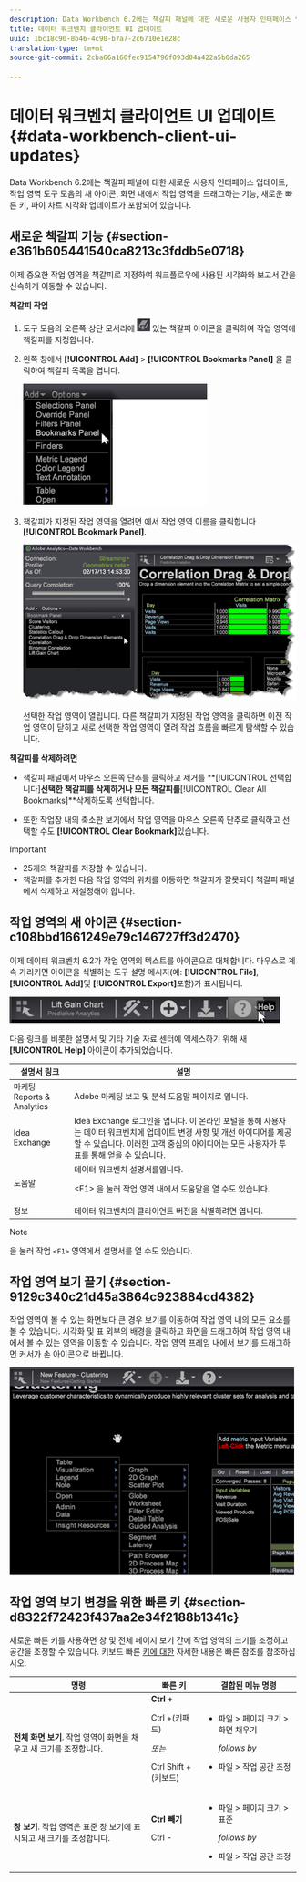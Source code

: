 ```yaml
---
description: Data Workbench 6.2에는 책갈피 패널에 대한 새로운 사용자 인터페이스 업데이트, 작업 영역 도구 모음의 새 아이콘, 화면 내에서 작업 영역을 드래그하는 기능, 새로운 빠른 키, 파이 차트 시각화 업데이트가 포함되어 있습니다.
title: 데이터 워크벤치 클라이언트 UI 업데이트
uuid: 1bc18c90-8b46-4c90-b7a7-2c6710e1e28c
translation-type: tm+mt
source-git-commit: 2cba66a160fec9154796f093d04a422a5b0da265

---
```



# 데이터 워크벤치 클라이언트 UI 업데이트{#data-workbench-client-ui-updates}

Data Workbench 6.2에는 책갈피 패널에 대한 새로운 사용자 인터페이스 업데이트, 작업 영역 도구 모음의 새 아이콘, 화면 내에서 작업 영역을 드래그하는 기능, 새로운 빠른 키, 파이 차트 시각화 업데이트가 포함되어 있습니다.

## 새로운 책갈피 기능 {#section-e361b605441540ca8213c3fddb5e0718}

이제 중요한 작업 영역을 책갈피로 지정하여 워크플로우에 사용된 시각화와 보고서 간을 신속하게 이동할 수 있습니다.

**책갈피 작업**

1. 도구 모음의 오른쪽 상단 모서리에 ![](assets/bookmark_icon.png) 있는 책갈피 아이콘을 클릭하여 작업 영역에 책갈피를 지정합니다.
1. 왼쪽 창에서 **[!UICONTROL Add]** > **[!UICONTROL Bookmarks Panel]** 을 클릭하여 책갈피 목록을 엽니다.

   ![](assets/bookmarks_panel.png)

1. 책갈피가 지정된 작업 영역을 열려면 에서 작업 영역 이름을 클릭합니다 **[!UICONTROL Bookmark Panel]**.

   ![](assets/bookmarks_panel_left.png)

   선택한 작업 영역이 열립니다. 다른 책갈피가 지정된 작업 영역을 클릭하면 이전 작업 영역이 닫히고 새로 선택한 작업 영역이 열려 작업 흐름을 빠르게 탐색할 수 있습니다.

**책갈피를 삭제하려면**

* 책갈피 패널에서 마우스 오른쪽 단추를 클릭하고 제거를 **[!UICONTROL 선택합니다<bookmark title>]**선택한 책갈피를 삭제하거나 모든 책갈피를&#x200B;**[!UICONTROL Clear All Bookmarks]**삭제하도록 선택합니다.

* 또한 작업장 내의 축소판 보기에서 작업 영역을 마우스 오른쪽 단추로 클릭하고 선택할 수도 **[!UICONTROL Clear Bookmark]**&#x200B;있습니다.

>[!IMPORTANT]
>
>* 25개의 책갈피를 저장할 수 있습니다.
>* 책갈피를 추가한 다음 작업 영역의 위치를 이동하면 책갈피가 잘못되어 책갈피 패널에서 삭제하고 재설정해야 합니다.
>



## 작업 영역의 새 아이콘 {#section-c108bbd1661249e79c146727ff3d2470}

이제 데이터 워크벤치 6.2가 작업 영역의 텍스트를 아이콘으로 대체합니다. 마우스로 계속 가리키면 아이콘을 식별하는 도구 설명 메시지(예: **[!UICONTROL File]**, **[!UICONTROL Add]**&#x200B;및 **[!UICONTROL Export]**&#x200B;포함)가 표시됩니다.

![](assets/new_icons.png)

다음 링크를 비롯한 설명서 및 기타 기술 자료 센터에 액세스하기 위해 새 **[!UICONTROL Help]** 아이콘이 추가되었습니다.

<table id="table_64BBC67B1BB44B1197FF7E5E7B067696"> 
 <thead> 
  <tr> 
   <th colname="col1" class="entry"> 설명서 링크 </th> 
   <th colname="col2" class="entry"> 설명 </th> 
  </tr>
 </thead>
 <tbody> 
  <tr> 
   <td colname="col1"> 마케팅 Reports &amp; Analytics </td> 
   <td colname="col2">Adobe 마케팅 보고 및 <span class="uicontrol"> 분석 도움말 페이지로</span> 엽니다. </td> 
  </tr> 
  <tr> 
   <td colname="col1"> Idea Exchange </td> 
   <td colname="col2">Idea Exchange <span class="uicontrol"> 로그인을 엽니다</span>. 이 온라인 포털을 통해 사용자는 데이터 워크벤치에 업데이트 변경 사항 및 개선 아이디어를 제공할 수 있습니다. 이러한 고객 중심의 아이디어는 모든 사용자가 투표를 통해 얻을 수 있습니다. </td> 
  </tr> 
  <tr> 
   <td colname="col1"> 도움말 </td> 
   <td colname="col2">데이터 워크벤치 <span class="uicontrol"> 설명서를</span>엽니다. <p>&lt;F1&gt; <span class="uicontrol"> 을 눌러</span> 작업 영역 내에서 도움말을 열 수도 있습니다. </p> </td> 
  </tr> 
  <tr> 
   <td colname="col1"> 정보 </td> 
   <td colname="col2">데이터 워크벤치의 <span class="uicontrol"> 클라이언트 버전을</span> 식별하려면 엽니다. </td> 
  </tr> 
 </tbody> 
</table>

>[!NOTE]
>
>을 눌러 작업 `<F1>` 영역에서 설명서를 열 수도 있습니다.

## 작업 영역 보기 끌기 {#section-9129c340c21d45a3864c923884cd4382}

작업 영역이 볼 수 있는 화면보다 큰 경우 보기를 이동하여 작업 영역 내의 모든 요소를 볼 수 있습니다. 시각화 및 표 외부의 배경을 클릭하고 화면을 드래그하여 작업 영역 내에서 볼 수 있는 영역을 이동할 수 있습니다. 작업 영역 프레임 내에서 보기를 드래그하면 커서가 손 아이콘으로 바뀝니다.

![](assets/drag_workspace.png)

## 작업 영역 보기 변경을 위한 빠른 키 {#section-d8322f72423f437aa2e34f2188b1341c}

새로운 빠른 키를 사용하면 창 및 전체 페이지 보기 간에 작업 영역의 크기를 조정하고 공간을 조정할 수 있습니다. 키보드 빠른 [키에 대한](https://docs.adobe.com/content/help/en/data-workbench/using/client/visualizations/c-qk-ref.html) 자세한 내용은 빠른 참조를 참조하십시오.

<table id="table_A01C514C99F043338D183A6839E03DEA"> 
 <thead> 
  <tr> 
   <th colname="col1" class="entry"> 명령 </th> 
   <th colname="col2" class="entry"> 빠른 키 </th> 
   <th colname="col3" class="entry"> 결합된 메뉴 명령 </th> 
  </tr>
 </thead>
 <tbody> 
  <tr> 
   <td colname="col1"><b>전체 화면 보기</b>. 작업 영역이 화면을 채우고 새 크기를 조정합니다. </td> 
   <td colname="col2"><b>Ctrl +</b> <p>Ctrl +(키패드) </p> <p><i>또는</i> </p> <p>Ctrl Shift +(키보드) </p> </td> 
   <td colname="col3"> 
    <ul id="ul_C7C731B894D946D9916F50806F015857"> 
     <li id="li_452B4C119B1A40038A408CFFC53653A9">파일 &gt; 페이지 크기 &gt; 화면 채우기 <p><i>follows by</i> </p> </li> 
     <li id="li_DE9B8B31B9F24A6AA68A1D0DB886B501">파일 &gt; 작업 공간 조정 </li> 
    </ul> </td> 
  </tr> 
  <tr> 
   <td colname="col1"><b>창 보기</b>. 작업 영역은 표준 창 보기에 표시되고 새 크기를 조정합니다. </td> 
   <td colname="col2"><b>Ctrl 빼기</b> <p>Ctrl - </p> </td> 
   <td colname="col3"> 
    <ul id="ul_3474B9EFD69343C09BC84E485D896C28"> 
     <li id="li_820BAED76FF24A5785E6D89C5C692DD5">파일 &gt; 페이지 크기 &gt; 표준 <p><i>follows by</i> </p> </li> 
     <li id="li_337789F282CE4C2C990C67B115782454">파일 &gt; 작업 공간 조정 </li> 
    </ul> </td> 
  </tr> 
 </tbody> 
</table>

